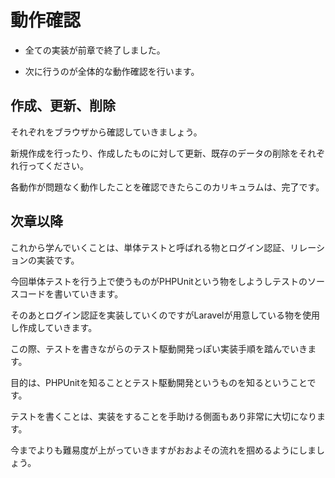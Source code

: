 # 動作確認

- 全ての実装が前章で終了しました。

- 次に行うのが全体的な動作確認を行います。

## 作成、更新、削除

それぞれをブラウザから確認していきましょう。

新規作成を行ったり、作成したものに対して更新、既存のデータの削除をそれぞれ行ってください。

各動作が問題なく動作したことを確認できたらこのカリキュラムは、完了です。


## 次章以降

これから学んでいくことは、単体テストと呼ばれる物とログイン認証、リレーションの実装です。

今回単体テストを行う上で使うものがPHPUnitという物をしようしテストのソースコードを書いていきます。

そのあとログイン認証を実装していくのですがLaravelが用意している物を使用し作成していきます。

この際、テストを書きながらのテスト駆動開発っぽい実装手順を踏んでいきます。

目的は、PHPUnitを知ることとテスト駆動開発というものを知るということです。

テストを書くことは、実装をすることを手助ける側面もあり非常に大切になります。

今までよりも難易度が上がっていきますがおおよその流れを掴めるようにしましょう。
